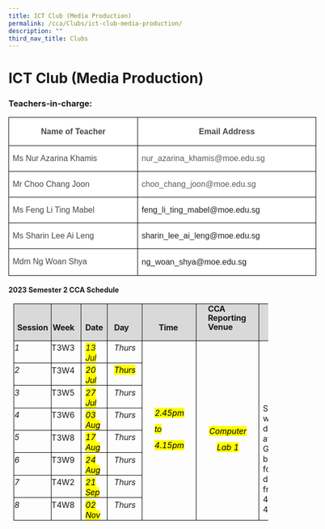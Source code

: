```yaml
---
title: ICT Club (Media Production)
permalink: /cca/Clubs/ict-club-media-production/
description: ""
third_nav_title: Clubs
---
```

# **ICT Club (Media Production)**

### Teachers-in-charge:
        
       

<table class="MsoNormalTable" border="0" cellspacing="0" cellpadding="0" width="0" style="width:456.7pt;background:white;border-collapse:collapse;mso-yfti-tbllook:
 1184;mso-padding-alt:0in 0in 0in 0in"><tbody><tr style="mso-yfti-irow:0;mso-yfti-firstrow:yes;height:25.6pt"><td width="261" valign="top" style="width:195.7pt;border:solid windowtext 1.0pt;
  padding:0in 5.4pt 0in 5.4pt;height:25.6pt"><p class="MsoNormal" align="center" style="mso-margin-top-alt:auto;mso-margin-bottom-alt:
  auto;text-align:center;line-height:17.25pt"><b><span lang="EN-SG" style="font-size:12.0pt;font-family:&quot;Arial&quot;,sans-serif;mso-fareast-font-family:
  &quot;Times New Roman&quot;;color:#484848;mso-ansi-language:EN-SG;mso-bidi-language:
  TA">Name of Teacher</span></b><span style="font-size:12.0pt;font-family:&quot;Arial&quot;,sans-serif;
  mso-fareast-font-family:&quot;Times New Roman&quot;;color:#484848;mso-bidi-language:
  TA"></span></p></td><td width="348" valign="top" style="width:261.0pt;border:solid windowtext 1.0pt;
  border-left:none;padding:0in 5.4pt 0in 5.4pt;height:25.6pt"><p class="MsoNormal" align="center" style="mso-margin-top-alt:auto;mso-margin-bottom-alt:
  auto;text-align:center;line-height:17.25pt"><b><span lang="EN-SG" style="font-size:12.0pt;font-family:&quot;Arial&quot;,sans-serif;mso-fareast-font-family:
  &quot;Times New Roman&quot;;color:#484848;mso-ansi-language:EN-SG;mso-bidi-language:
  TA">Email Address</span></b><span style="font-size:12.0pt;font-family:&quot;Arial&quot;,sans-serif;
  mso-fareast-font-family:&quot;Times New Roman&quot;;color:#484848;mso-bidi-language:
  TA"></span></p></td></tr><tr style="mso-yfti-irow:1;height:22.2pt"><td width="261" valign="top" style="width:195.7pt;border:solid windowtext 1.0pt;
  border-top:none;padding:0in 5.4pt 0in 5.4pt;height:22.2pt"><p class="MsoNormal" style="mso-margin-top-alt:auto;mso-margin-bottom-alt:auto;
  line-height:normal"><span lang="EN-SG" style="font-size:12.0pt;font-family:
  &quot;Arial&quot;,sans-serif;mso-fareast-font-family:&quot;Times New Roman&quot;;color:#484848;
  mso-ansi-language:EN-SG;mso-bidi-language:TA">Ms Nur Azarina Khamis</span><span style="font-size:12.0pt;font-family:&quot;Arial&quot;,sans-serif;mso-fareast-font-family:
  &quot;Times New Roman&quot;;color:#484848;mso-bidi-language:TA"></span></p></td><td width="348" valign="top" style="width:261.0pt;border-top:none;border-left:
  none;border-bottom:solid windowtext 1.0pt;border-right:solid windowtext 1.0pt;
  padding:0in 5.4pt 0in 5.4pt;height:22.2pt"><p class="MsoNormal" style="mso-margin-top-alt:auto;mso-margin-bottom-alt:auto;
  line-height:normal"><span lang="EN-GB" style="font-size:12.0pt;font-family:
  &quot;Arial&quot;,sans-serif;mso-fareast-font-family:&quot;Times New Roman&quot;;color:#5E5E5E;
  background:white;mso-ansi-language:EN-GB;mso-bidi-language:TA">nur_azarina_khamis@moe.edu.sg</span><span style="font-size:12.0pt;font-family:&quot;Arial&quot;,sans-serif;mso-fareast-font-family:
  &quot;Times New Roman&quot;;color:#484848;mso-bidi-language:TA"></span></p></td></tr><tr style="mso-yfti-irow:2;height:22.2pt"><td width="261" valign="top" style="width:195.7pt;border:solid windowtext 1.0pt;
  border-top:none;padding:0in 5.4pt 0in 5.4pt;height:22.2pt"><p class="MsoNormal" style="mso-margin-top-alt:auto;mso-margin-bottom-alt:auto;
  line-height:normal"><span lang="EN-SG" style="font-size:12.0pt;font-family:
  &quot;Arial&quot;,sans-serif;mso-fareast-font-family:&quot;Times New Roman&quot;;color:#484848;
  mso-ansi-language:EN-SG;mso-bidi-language:TA">Mr Choo Chang Joon</span></p></td><td width="348" valign="top" style="width:261.0pt;border-top:none;border-left:
  none;border-bottom:solid windowtext 1.0pt;border-right:solid windowtext 1.0pt;
  padding:0in 5.4pt 0in 5.4pt;height:22.2pt"><p class="MsoNormal" style="mso-margin-top-alt:auto;mso-margin-bottom-alt:auto;
  line-height:normal"><span lang="EN-GB" style="font-size:12.0pt;font-family:
  &quot;Arial&quot;,sans-serif;mso-fareast-font-family:&quot;Times New Roman&quot;;color:#5E5E5E;
  background:white;mso-ansi-language:EN-GB;mso-bidi-language:TA">choo_chang_joon@moe.edu.sg</span></p></td></tr><tr style="mso-yfti-irow:3;height:23.1pt"><td width="261" valign="top" style="width:195.7pt;border:solid windowtext 1.0pt;
  border-top:none;padding:0in 5.4pt 0in 5.4pt;height:23.1pt"><p class="MsoNormal" style="mso-margin-top-alt:auto;mso-margin-bottom-alt:auto;
  line-height:normal"><span lang="EN-SG" style="font-size:12.0pt;font-family:
  &quot;Arial&quot;,sans-serif;mso-fareast-font-family:&quot;Times New Roman&quot;;color:#484848;
  mso-ansi-language:EN-SG;mso-bidi-language:TA">Ms Feng Li Ting Mabel</span><span style="font-size:12.0pt;font-family:&quot;Arial&quot;,sans-serif;mso-fareast-font-family:
  &quot;Times New Roman&quot;;color:#484848;mso-bidi-language:TA"></span></p></td><td width="348" valign="top" style="width:261.0pt;border-top:none;border-left:
  none;border-bottom:solid windowtext 1.0pt;border-right:solid windowtext 1.0pt;
  padding:0in 5.4pt 0in 5.4pt;height:23.1pt"><p class="MsoNormal" style="mso-margin-top-alt:auto;mso-margin-bottom-alt:auto;
  line-height:normal"><span lang="EN-GB" style="font-size:12.0pt;font-family:
  &quot;Arial&quot;,sans-serif;mso-fareast-font-family:&quot;Times New Roman&quot;;color:#222222;
  background:white;mso-ansi-language:EN-GB;mso-bidi-language:TA">feng_li_ting_mabel@moe.edu.sg</span><span style="font-size:12.0pt;font-family:&quot;Arial&quot;,sans-serif;mso-fareast-font-family:
  &quot;Times New Roman&quot;;color:#484848;mso-bidi-language:TA"></span></p></td></tr><tr style="mso-yfti-irow:4;height:23.1pt"><td width="261" valign="top" style="width:195.7pt;border:solid windowtext 1.0pt;
  border-top:none;padding:0in 5.4pt 0in 5.4pt;height:23.1pt"><p class="MsoNormal" style="mso-margin-top-alt:auto;mso-margin-bottom-alt:auto;
  line-height:normal"><span lang="EN-SG" style="font-size:12.0pt;font-family:
  &quot;Arial&quot;,sans-serif;mso-fareast-font-family:&quot;Times New Roman&quot;;color:#484848;
  mso-ansi-language:EN-SG;mso-bidi-language:TA">Ms Sharin Lee Ai Leng</span><span style="font-size:12.0pt;font-family:&quot;Arial&quot;,sans-serif;mso-fareast-font-family:
  &quot;Times New Roman&quot;;color:#484848;mso-bidi-language:TA"></span></p></td><td width="348" valign="top" style="width:261.0pt;border-top:none;border-left:
  none;border-bottom:solid windowtext 1.0pt;border-right:solid windowtext 1.0pt;
  padding:0in 5.4pt 0in 5.4pt;height:23.1pt"><p class="MsoNormal" style="mso-margin-top-alt:auto;mso-margin-bottom-alt:auto;
  line-height:normal"><span lang="EN-GB" style="font-size:12.0pt;font-family:
  &quot;Arial&quot;,sans-serif;mso-fareast-font-family:&quot;Times New Roman&quot;;color:#222222;
  background:white;mso-ansi-language:EN-GB;mso-bidi-language:TA">sharin_lee_ai_leng@moe.edu.sg</span><span style="font-size:12.0pt;font-family:&quot;Arial&quot;,sans-serif;mso-fareast-font-family:
  &quot;Times New Roman&quot;;color:#484848;mso-bidi-language:TA"></span></p></td></tr><tr style="mso-yfti-irow:5;mso-yfti-lastrow:yes;height:23.1pt"><td width="261" valign="top" style="width:195.7pt;border:solid windowtext 1.0pt;
  border-top:none;padding:0in 5.4pt 0in 5.4pt;height:23.1pt"><p class="MsoNormal" style="mso-margin-top-alt:auto;mso-margin-bottom-alt:auto;
  line-height:normal"><span lang="EN-SG" style="font-size:12.0pt;font-family:
  &quot;Arial&quot;,sans-serif;mso-fareast-font-family:&quot;Times New Roman&quot;;color:#484848;
  mso-ansi-language:EN-SG;mso-bidi-language:TA">Mdm Ng Woan Shya</span><span style="font-size:12.0pt;font-family:&quot;Arial&quot;,sans-serif;mso-fareast-font-family:
  &quot;Times New Roman&quot;;color:#484848;mso-bidi-language:TA"></span></p></td><td width="348" valign="top" style="width:261.0pt;border-top:none;border-left:
  none;border-bottom:solid windowtext 1.0pt;border-right:solid windowtext 1.0pt;
  padding:0in 5.4pt 0in 5.4pt;height:23.1pt"><p class="MsoNormal" style="mso-margin-top-alt:auto;mso-margin-bottom-alt:auto;
  line-height:15.0pt;background:white"><span style="font-size:12.0pt;
  font-family:&quot;Arial&quot;,sans-serif;mso-fareast-font-family:&quot;Times New Roman&quot;;
  color:#1F1F1F;mso-bidi-language:TA">ng_woan_shya@moe.edu.sg</span><span style="font-size:12.0pt;font-family:&quot;Arial&quot;,sans-serif;mso-fareast-font-family:
  &quot;Times New Roman&quot;;color:#484848;mso-bidi-language:TA"></span></p></td></tr></tbody></table>




#### **2023 Semester 2 CCA Schedule**
      
<table style="margin-left:7.5pt;border-collapse:collapse;mso-table-layout-alt:fixed;
 border:none;mso-border-alt:solid black .5pt;mso-yfti-tbllook:480;mso-padding-alt:
 0in 0in 0in 0in;mso-border-insideh:.5pt solid black;mso-border-insidev:.5pt solid black" cellpadding="0" cellspacing="0" border="1" class="MsoNormalTable"><tbody><tr style="mso-yfti-irow:0;mso-yfti-firstrow:yes;height:41.35pt"><td style="width:56.9pt;border:solid black 1.0pt;
  mso-border-alt:solid black .5pt;background:#D9D9D9;padding:0in 0in 0in 0in;
  height:41.35pt" valign="top" width="73"><p style="margin-top:.45pt;text-align:left" align="left" class="TableParagraph"><span style="font-size:11.5pt;mso-bidi-font-size:11.0pt">&nbsp;</span></p><p style="margin-top:0in;margin-right:4.3pt;margin-bottom:
  0in;margin-left:4.7pt;margin-bottom:.0001pt" class="TableParagraph"><b style="mso-bidi-font-weight:
  normal"><span style="font-size:12.0pt;mso-bidi-font-size:11.0pt;letter-spacing:
  -.1pt">Session</span></b><b style="mso-bidi-font-weight:normal"><span style="font-size:12.0pt;mso-bidi-font-size:11.0pt"></span></b></p></td><td style="width:51.6pt;border:solid black 1.0pt;
  border-left:none;mso-border-left-alt:solid black .5pt;mso-border-alt:solid black .5pt;
  background:#D9D9D9;padding:0in 0in 0in 0in;height:41.35pt" valign="top" width="54"><p style="margin-top:.45pt;text-align:left" align="left" class="TableParagraph"><span style="font-size:11.5pt;mso-bidi-font-size:11.0pt">&nbsp;</span></p><p style="margin-right:9.55pt;text-align:
  right" align="right" class="TableParagraph"><b style="mso-bidi-font-weight:normal"><span style="font-size:12.0pt;
  mso-bidi-font-size:11.0pt;letter-spacing:-.2pt">Week</span></b><b style="mso-bidi-font-weight:normal"><span style="font-size:12.0pt;mso-bidi-font-size:
  11.0pt"></span></b></p></td><td style="width:51.65pt;border:solid black 1.0pt;
  border-left:none;mso-border-left-alt:solid black .5pt;mso-border-alt:solid black .5pt;
  background:#D9D9D9;padding:0in 0in 0in 0in;height:41.35pt" valign="top" width="50"><p style="margin-top:.45pt;text-align:left" align="left" class="TableParagraph"><span style="font-size:11.5pt;mso-bidi-font-size:11.0pt">&nbsp;</span></p><p style="margin-top:0in;margin-right:5.8pt;margin-bottom:
  0in;margin-left:6.05pt;margin-bottom:.0001pt" class="TableParagraph"><b style="mso-bidi-font-weight:
  normal"><span style="font-size:12.0pt;mso-bidi-font-size:11.0pt;letter-spacing:
  -.2pt">Date</span></b><b style="mso-bidi-font-weight:normal"><span style="font-size:12.0pt;mso-bidi-font-size:11.0pt"></span></b></p></td><td style="width:51.5pt;border:solid black 1.0pt;
  border-left:none;mso-border-left-alt:solid black .5pt;mso-border-alt:solid black .5pt;
  background:#D9D9D9;padding:0in 0in 0in 0in;height:41.35pt" valign="top" width="66"><p style="margin-top:.45pt;text-align:left" align="left" class="TableParagraph"><span style="font-size:11.5pt;mso-bidi-font-size:11.0pt">&nbsp;</span></p><p style="margin-top:0in;margin-right:9.35pt;margin-bottom:
  0in;margin-left:9.9pt;margin-bottom:.0001pt" class="TableParagraph"><b style="mso-bidi-font-weight:
  normal"><span style="font-size:12.0pt;mso-bidi-font-size:11.0pt;letter-spacing:
  -.25pt">Day</span></b><b style="mso-bidi-font-weight:normal"><span style="font-size:12.0pt;mso-bidi-font-size:11.0pt"></span></b></p></td><td style="width:76.85pt;border:solid black 1.0pt;
  border-left:none;mso-border-left-alt:solid black .5pt;mso-border-alt:solid black .5pt;
  background:#D9D9D9;padding:0in 0in 0in 0in;height:41.35pt" valign="top" width="102"><p style="margin-top:.45pt;text-align:left" align="left" class="TableParagraph"><span style="font-size:11.5pt;mso-bidi-font-size:11.0pt">&nbsp;</span></p><p style="margin-left:24.25pt;text-align:
  left" align="left" class="TableParagraph"><b style="mso-bidi-font-weight:normal"><span style="font-size:12.0pt;
  mso-bidi-font-size:11.0pt;letter-spacing:-.2pt">Time</span></b><b style="mso-bidi-font-weight:normal"><span style="font-size:12.0pt;mso-bidi-font-size:
  11.0pt"></span></b></p></td><td style="width:90.2pt;border:solid black 1.0pt;
  border-left:none;mso-border-left-alt:solid black .5pt;mso-border-alt:solid black .5pt;
  background:#D9D9D9;padding:0in 0in 0in 0in;height:41.35pt" valign="top" width="119"><p style="margin-top:0in;margin-right:16.1pt;margin-bottom:
  0in;margin-left:16.65pt;margin-bottom:.0001pt;line-height:13.7pt;mso-line-height-rule:
  exactly" class="TableParagraph"><b style="mso-bidi-font-weight:normal"><span style="font-size:12.0pt;
  mso-bidi-font-size:11.0pt;letter-spacing:-.25pt">CCA</span></b><b style="mso-bidi-font-weight:normal"><span style="font-size:12.0pt;mso-bidi-font-size:
  11.0pt"></span></b></p><p style="margin-top:0in;margin-right:16.2pt;margin-bottom:
  0in;margin-left:16.65pt;margin-bottom:.0001pt;line-height:13.5pt" class="TableParagraph"><b style="mso-bidi-font-weight:normal"><span style="font-size:12.0pt;mso-bidi-font-size:
  11.0pt;letter-spacing:-.1pt">Reporting Venue</span></b><b style="mso-bidi-font-weight:
  normal"><span style="font-size:12.0pt;mso-bidi-font-size:11.0pt"></span></b></p></td><td style="width:106.5pt;border:solid black 1.0pt;
  border-left:none;mso-border-left-alt:solid black .5pt;mso-border-alt:solid black .5pt;
  background:#D9D9D9;padding:0in 0in 0in 0in;height:41.35pt" valign="top" width="104"><p style="margin-top:.45pt;text-align:left" align="left" class="TableParagraph"><span style="font-size:11.5pt;mso-bidi-font-size:11.0pt">&nbsp;</span></p><p style="margin-left:27.65pt;text-align:
  left" align="left" class="TableParagraph"><b style="mso-bidi-font-weight:normal"><span style="font-size:12.0pt;
  mso-bidi-font-size:11.0pt;letter-spacing:-.1pt">Remarks</span></b><b style="mso-bidi-font-weight:normal"><span style="font-size:12.0pt;mso-bidi-font-size:
  11.0pt"></span></b></p></td></tr><tr style="mso-yfti-irow:1;height:19.4pt"><td style="width:56.9pt;border:solid black 1.0pt;
  border-top:none;mso-border-top-alt:solid black .5pt;mso-border-alt:solid black .5pt;
  padding:0in 0in 0in 0in;height:19.4pt" valign="top" width="73"><p style="margin-top:2.65pt;margin-right:0in;margin-bottom:
  0in;margin-left:.4pt;margin-bottom:.0001pt" class="TableParagraph"><i style="mso-bidi-font-style:
  normal"><span style="font-size:12.0pt;mso-bidi-font-size:11.0pt;mso-font-width:
  99%">1</span></i><i style="mso-bidi-font-style:normal"><span style="font-size:12.0pt;mso-bidi-font-size:11.0pt"></span></i></p></td><td style="width:51.6pt;border-top:none;border-left:none;
  border-bottom:solid black 1.0pt;border-right:solid black 1.0pt;mso-border-top-alt:
  solid black .5pt;mso-border-left-alt:solid black .5pt;mso-border-alt:solid black .5pt;
  padding:0in 0in 0in 0in;height:19.4pt" valign="top" width="54"><p style="margin-top:2.75pt;margin-right:
  9.05pt;margin-bottom:0in;margin-left:0in;margin-bottom:.0001pt;text-align:
  right" align="right" class="TableParagraph"><span style="font-size:12.0pt;mso-bidi-font-size:11.0pt;letter-spacing:
  -.2pt">T3W3</span><span style="font-size:12.0pt;mso-bidi-font-size:11.0pt"></span></p></td><td style="width:51.65pt;border-top:none;border-left:
  none;border-bottom:solid black 1.0pt;border-right:solid black 1.0pt;
  mso-border-top-alt:solid black .5pt;mso-border-left-alt:solid black .5pt;
  mso-border-alt:solid black .5pt;padding:0in 0in 0in 0in;height:19.4pt" valign="top" width="50"><p style="margin-top:2.65pt;margin-right:5.75pt;
  margin-bottom:0in;margin-left:6.15pt;margin-bottom:.0001pt" class="TableParagraph"><i style="mso-bidi-font-style:normal"><span style="font-size:12.0pt;mso-bidi-font-size:
  11.0pt;background:yellow">13<span style="letter-spacing:-.15pt"> </span><span style="letter-spacing:-.25pt">Jul</span></span></i><i style="mso-bidi-font-style:
  normal"><span style="font-size:12.0pt;mso-bidi-font-size:11.0pt"></span></i></p></td><td style="width:51.5pt;border-top:none;border-left:none;
  border-bottom:solid black 1.0pt;border-right:solid black 1.0pt;mso-border-top-alt:
  solid black .5pt;mso-border-left-alt:solid black .5pt;mso-border-alt:solid black .5pt;
  padding:0in 0in 0in 0in;height:19.4pt" valign="top" width="66"><p style="margin-top:2.65pt;margin-right:9.4pt;
  margin-bottom:0in;margin-left:9.9pt;margin-bottom:.0001pt" class="TableParagraph"><i style="mso-bidi-font-style:normal"><span style="font-size:12.0pt;mso-bidi-font-size:
  11.0pt;letter-spacing:-.2pt">Thurs</span></i><i style="mso-bidi-font-style:
  normal"><span style="font-size:12.0pt;mso-bidi-font-size:11.0pt"></span></i></p></td><td style="width:76.85pt;border-top:none;
  border-left:none;border-bottom:solid black 1.0pt;border-right:solid black 1.0pt;
  mso-border-top-alt:solid black .5pt;mso-border-left-alt:solid black .5pt;
  mso-border-alt:solid black .5pt;padding:0in 0in 0in 0in;height:19.4pt" valign="top" rowspan="8" width="102"><p style="text-align:left" align="left" class="TableParagraph"><span style="font-size:13.0pt;mso-bidi-font-size:11.0pt">&nbsp;</span></p><p style="text-align:left" align="left" class="TableParagraph"><span style="font-size:13.0pt;mso-bidi-font-size:11.0pt">&nbsp;</span></p><p style="text-align:left" align="left" class="TableParagraph"><span style="font-size:12.5pt;mso-bidi-font-size:11.0pt">&nbsp;</span></p><p style="margin-top:0in;margin-right:17.85pt;
  margin-bottom:0in;margin-left:18.15pt;margin-bottom:.0001pt;text-indent:.1pt;
  line-height:200%" class="TableParagraph"><i style="mso-bidi-font-style:normal"><span style="font-size:12.0pt;mso-bidi-font-size:11.0pt;line-height:200%;
  color:black;letter-spacing:-.1pt;background:yellow">2.45pm</span></i><i style="mso-bidi-font-style:normal"><span style="font-size:12.0pt;mso-bidi-font-size:
  11.0pt;line-height:200%;color:black;letter-spacing:-.1pt"> </span></i><i style="mso-bidi-font-style:normal"><span style="font-size:12.0pt;mso-bidi-font-size:
  11.0pt;line-height:200%;color:black;letter-spacing:-.3pt;background:yellow">to</span></i><i style="mso-bidi-font-style:normal"><span style="font-size:12.0pt;mso-bidi-font-size:
  11.0pt;line-height:200%;color:black;letter-spacing:-.3pt"> </span></i><i style="mso-bidi-font-style:normal"><span style="font-size:12.0pt;mso-bidi-font-size:
  11.0pt;line-height:200%;color:black;letter-spacing:-.1pt;background:yellow">4.15pm</span></i><i style="mso-bidi-font-style:normal"><span style="font-size:12.0pt;mso-bidi-font-size:
  11.0pt;line-height:200%"></span></i></p></td><td style="width:90.2pt;border-top:none;
  border-left:none;border-bottom:solid black 1.0pt;border-right:solid black 1.0pt;
  mso-border-top-alt:solid black .5pt;mso-border-left-alt:solid black .5pt;
  mso-border-alt:solid black .5pt;padding:0in 0in 0in 0in;height:19.4pt" valign="top" rowspan="8" width="119"><p style="text-align:left" align="left" class="TableParagraph"><span style="font-size:13.0pt;mso-bidi-font-size:11.0pt">&nbsp;</span></p><p style="text-align:left" align="left" class="TableParagraph"><span style="font-size:13.0pt;mso-bidi-font-size:11.0pt">&nbsp;</span></p><p style="text-align:left" align="left" class="TableParagraph"><span style="font-size:13.0pt;mso-bidi-font-size:11.0pt">&nbsp;</span></p><p style="margin-top:.1pt;text-align:left" align="left" class="TableParagraph"><span style="font-size:11.5pt;mso-bidi-font-size:11.0pt">&nbsp;</span></p><p style="margin-top:.05pt;margin-right:18.2pt;
  margin-bottom:0in;margin-left:30.0pt;margin-bottom:.0001pt;text-align:left;
  text-indent:-11.4pt;line-height:200%" align="left" class="TableParagraph"><i style="mso-bidi-font-style:normal"><span style="font-size:12.0pt;mso-bidi-font-size:11.0pt;line-height:200%;
  color:black;letter-spacing:-.1pt;background:yellow">Computer</span></i><i style="mso-bidi-font-style:normal"><span style="font-size:12.0pt;mso-bidi-font-size:
  11.0pt;line-height:200%;color:black;letter-spacing:-.1pt"> </span></i><i style="mso-bidi-font-style:normal"><span style="font-size:12.0pt;mso-bidi-font-size:
  11.0pt;line-height:200%;color:black;background:yellow">Lab 1</span></i><i style="mso-bidi-font-style:normal"><span style="font-size:12.0pt;mso-bidi-font-size:
  11.0pt;line-height:200%"></span></i></p></td><td style="width:106.5pt;border-top:none;
  border-left:none;border-bottom:solid black 1.0pt;border-right:solid black 1.0pt;
  mso-border-top-alt:solid black .5pt;mso-border-left-alt:solid black .5pt;
  mso-border-alt:solid black .5pt;padding:0in 0in 0in 0in;height:19.4pt" valign="top" rowspan="8" width="104"><p style="text-align:left" align="left" class="TableParagraph"><span style="font-size:12.0pt;mso-bidi-font-size:11.0pt">&nbsp;</span></p><p style="text-align:left" align="left" class="TableParagraph"><span style="font-size:12.0pt;mso-bidi-font-size:11.0pt">&nbsp;</span></p><p style="margin-top:.3pt;text-align:left" align="left" class="TableParagraph"><span style="font-size:11.5pt;mso-bidi-font-size:11.0pt">&nbsp;</span></p><p style="margin-top:0in;margin-right:5.2pt;margin-bottom:
  0in;margin-left:5.35pt;margin-bottom:.0001pt;text-indent:-.05pt" class="TableParagraph">Students will be dismissed at 4.15pm.<span style="letter-spacing:-.7pt"> </span>Gate<span style="letter-spacing:-.65pt"> </span>B<span style="letter-spacing:-.65pt"> </span>will be opened for dismissal from 4.10pm to 4.45pm.</p></td></tr><tr style="mso-yfti-irow:2;height:19.25pt"><td style="width:56.9pt;border:solid black 1.0pt;
  border-top:none;mso-border-top-alt:solid black .5pt;mso-border-alt:solid black .5pt;
  padding:0in 0in 0in 0in;height:19.25pt" valign="top" width="73"><p style="margin-top:2.5pt;margin-right:0in;margin-bottom:
  0in;margin-left:.4pt;margin-bottom:.0001pt" class="TableParagraph"><i style="mso-bidi-font-style:
  normal"><span style="font-size:12.0pt;mso-bidi-font-size:11.0pt;mso-font-width:
  99%">2</span></i><i style="mso-bidi-font-style:normal"><span style="font-size:12.0pt;mso-bidi-font-size:11.0pt"></span></i></p></td><td style="width:51.6pt;border-top:none;border-left:none;
  border-bottom:solid black 1.0pt;border-right:solid black 1.0pt;mso-border-top-alt:
  solid black .5pt;mso-border-left-alt:solid black .5pt;mso-border-alt:solid black .5pt;
  padding:0in 0in 0in 0in;height:19.25pt" valign="top" width="54"><p style="margin-top:2.65pt;margin-right:
  9.05pt;margin-bottom:0in;margin-left:0in;margin-bottom:.0001pt;text-align:
  right" align="right" class="TableParagraph"><span style="font-size:12.0pt;mso-bidi-font-size:11.0pt;letter-spacing:
  -.2pt">T3W4</span><span style="font-size:12.0pt;mso-bidi-font-size:11.0pt"></span></p></td><td style="width:51.65pt;border-top:none;border-left:
  none;border-bottom:solid black 1.0pt;border-right:solid black 1.0pt;
  mso-border-top-alt:solid black .5pt;mso-border-left-alt:solid black .5pt;
  mso-border-alt:solid black .5pt;padding:0in 0in 0in 0in;height:19.25pt" valign="top" width="50"><p style="margin-top:2.5pt;margin-right:5.75pt;
  margin-bottom:0in;margin-left:6.15pt;margin-bottom:.0001pt" class="TableParagraph"><i style="mso-bidi-font-style:normal"><span style="font-size:12.0pt;mso-bidi-font-size:
  11.0pt;color:black;background:yellow">20<span style="letter-spacing:-.15pt"> </span><span style="letter-spacing:-.25pt">Jul</span></span></i><i style="mso-bidi-font-style:
  normal"><span style="font-size:12.0pt;mso-bidi-font-size:11.0pt"></span></i></p></td><td style="width:51.5pt;border-top:none;border-left:none;
  border-bottom:solid black 1.0pt;border-right:solid black 1.0pt;mso-border-top-alt:
  solid black .5pt;mso-border-left-alt:solid black .5pt;mso-border-alt:solid black .5pt;
  padding:0in 0in 0in 0in;height:19.25pt" valign="top" width="66"><p style="margin-top:2.5pt;margin-right:9.4pt;
  margin-bottom:0in;margin-left:9.9pt;margin-bottom:.0001pt" class="TableParagraph"><i style="mso-bidi-font-style:normal"><span style="font-size:12.0pt;mso-bidi-font-size:
  11.0pt;color:black;letter-spacing:-.2pt;background:yellow">Thurs</span></i><i style="mso-bidi-font-style:normal"><span style="font-size:12.0pt;mso-bidi-font-size:
  11.0pt"></span></i></p></td></tr><tr style="mso-yfti-irow:3;height:19.4pt"><td style="width:56.9pt;border:solid black 1.0pt;
  border-top:none;mso-border-top-alt:solid black .5pt;mso-border-alt:solid black .5pt;
  padding:0in 0in 0in 0in;height:19.4pt" valign="top" width="73"><p style="margin-top:2.5pt;margin-right:0in;margin-bottom:
  0in;margin-left:.4pt;margin-bottom:.0001pt" class="TableParagraph"><i style="mso-bidi-font-style:
  normal"><span style="font-size:12.0pt;mso-bidi-font-size:11.0pt;mso-font-width:
  99%">3</span></i><i style="mso-bidi-font-style:normal"><span style="font-size:12.0pt;mso-bidi-font-size:11.0pt"></span></i></p></td><td style="width:51.6pt;border-top:none;border-left:none;
  border-bottom:solid black 1.0pt;border-right:solid black 1.0pt;mso-border-top-alt:
  solid black .5pt;mso-border-left-alt:solid black .5pt;mso-border-alt:solid black .5pt;
  padding:0in 0in 0in 0in;height:19.4pt" valign="top" width="54"><p style="margin-top:2.65pt;margin-right:
  9.05pt;margin-bottom:0in;margin-left:0in;margin-bottom:.0001pt;text-align:
  right" align="right" class="TableParagraph"><span style="font-size:12.0pt;mso-bidi-font-size:11.0pt;letter-spacing:
  -.2pt">T3W5</span><span style="font-size:12.0pt;mso-bidi-font-size:11.0pt"></span></p></td><td style="width:51.65pt;border-top:none;border-left:
  none;border-bottom:solid black 1.0pt;border-right:solid black 1.0pt;
  mso-border-top-alt:solid black .5pt;mso-border-left-alt:solid black .5pt;
  mso-border-alt:solid black .5pt;padding:0in 0in 0in 0in;height:19.4pt" valign="top" width="50"><p style="margin-top:2.5pt;margin-right:5.75pt;
  margin-bottom:0in;margin-left:6.15pt;margin-bottom:.0001pt" class="TableParagraph"><i style="mso-bidi-font-style:normal"><span style="font-size:12.0pt;mso-bidi-font-size:
  11.0pt;color:black;background:yellow">27<span style="letter-spacing:-.15pt"> </span><span style="letter-spacing:-.25pt">Jul</span></span></i><i style="mso-bidi-font-style:
  normal"><span style="font-size:12.0pt;mso-bidi-font-size:11.0pt"></span></i></p></td><td style="width:51.5pt;border-top:none;border-left:none;
  border-bottom:solid black 1.0pt;border-right:solid black 1.0pt;mso-border-top-alt:
  solid black .5pt;mso-border-left-alt:solid black .5pt;mso-border-alt:solid black .5pt;
  padding:0in 0in 0in 0in;height:19.4pt" valign="top" width="66"><p style="margin-top:2.5pt;margin-right:9.4pt;
  margin-bottom:0in;margin-left:9.9pt;margin-bottom:.0001pt" class="TableParagraph"><i style="mso-bidi-font-style:normal"><span style="font-size:12.0pt;mso-bidi-font-size:
  11.0pt;letter-spacing:-.2pt">Thurs</span></i><i style="mso-bidi-font-style:
  normal"><span style="font-size:12.0pt;mso-bidi-font-size:11.0pt"></span></i></p></td></tr><tr style="mso-yfti-irow:4;height:19.25pt"><td style="width:56.9pt;border:solid black 1.0pt;
  border-top:none;mso-border-top-alt:solid black .5pt;mso-border-alt:solid black .5pt;
  padding:0in 0in 0in 0in;height:19.25pt" valign="top" width="73"><p style="margin-top:2.5pt;margin-right:0in;margin-bottom:
  0in;margin-left:.4pt;margin-bottom:.0001pt" class="TableParagraph"><i style="mso-bidi-font-style:
  normal"><span style="font-size:12.0pt;mso-bidi-font-size:11.0pt;mso-font-width:
  99%">4</span></i><i style="mso-bidi-font-style:normal"><span style="font-size:12.0pt;mso-bidi-font-size:11.0pt"></span></i></p></td><td style="width:51.6pt;border-top:none;border-left:none;
  border-bottom:solid black 1.0pt;border-right:solid black 1.0pt;mso-border-top-alt:
  solid black .5pt;mso-border-left-alt:solid black .5pt;mso-border-alt:solid black .5pt;
  padding:0in 0in 0in 0in;height:19.25pt" valign="top" width="54"><p style="margin-top:2.65pt;margin-right:
  9.05pt;margin-bottom:0in;margin-left:0in;margin-bottom:.0001pt;text-align:
  right" align="right" class="TableParagraph"><span style="font-size:12.0pt;mso-bidi-font-size:11.0pt;letter-spacing:
  -.2pt">T3W6</span><span style="font-size:12.0pt;mso-bidi-font-size:11.0pt"></span></p></td><td style="width:51.65pt;border-top:none;border-left:
  none;border-bottom:solid black 1.0pt;border-right:solid black 1.0pt;
  mso-border-top-alt:solid black .5pt;mso-border-left-alt:solid black .5pt;
  mso-border-alt:solid black .5pt;padding:0in 0in 0in 0in;height:19.25pt" valign="top" width="50"><p style="margin-top:2.5pt;margin-right:5.8pt;
  margin-bottom:0in;margin-left:6.15pt;margin-bottom:.0001pt" class="TableParagraph"><i style="mso-bidi-font-style:normal"><span style="font-size:12.0pt;mso-bidi-font-size:
  11.0pt;color:black;background:yellow">03<span style="letter-spacing:-.15pt"> </span><span style="letter-spacing:-.25pt">Aug</span></span></i><i style="mso-bidi-font-style:
  normal"><span style="font-size:12.0pt;mso-bidi-font-size:11.0pt"></span></i></p></td><td style="width:51.5pt;border-top:none;border-left:none;
  border-bottom:solid black 1.0pt;border-right:solid black 1.0pt;mso-border-top-alt:
  solid black .5pt;mso-border-left-alt:solid black .5pt;mso-border-alt:solid black .5pt;
  padding:0in 0in 0in 0in;height:19.25pt" valign="top" width="66"><p style="margin-top:2.5pt;margin-right:9.4pt;
  margin-bottom:0in;margin-left:9.9pt;margin-bottom:.0001pt" class="TableParagraph"><i style="mso-bidi-font-style:normal"><span style="font-size:12.0pt;mso-bidi-font-size:
  11.0pt;letter-spacing:-.2pt">Thurs</span></i><i style="mso-bidi-font-style:
  normal"><span style="font-size:12.0pt;mso-bidi-font-size:11.0pt"></span></i></p></td></tr><tr style="mso-yfti-irow:5;height:19.3pt"><td style="width:56.9pt;border:solid black 1.0pt;
  border-top:none;mso-border-top-alt:solid black .5pt;mso-border-alt:solid black .5pt;
  padding:0in 0in 0in 0in;height:19.3pt" valign="top" width="73"><p style="margin-top:2.5pt;margin-right:0in;margin-bottom:
  0in;margin-left:.4pt;margin-bottom:.0001pt" class="TableParagraph"><i style="mso-bidi-font-style:
  normal"><span style="font-size:12.0pt;mso-bidi-font-size:11.0pt;mso-font-width:
  99%">5</span></i><i style="mso-bidi-font-style:normal"><span style="font-size:12.0pt;mso-bidi-font-size:11.0pt"></span></i></p></td><td style="width:51.6pt;border-top:none;border-left:none;
  border-bottom:solid black 1.0pt;border-right:solid black 1.0pt;mso-border-top-alt:
  solid black .5pt;mso-border-left-alt:solid black .5pt;mso-border-alt:solid black .5pt;
  padding:0in 0in 0in 0in;height:19.3pt" valign="top" width="54"><p style="margin-top:2.65pt;margin-right:
  9.05pt;margin-bottom:0in;margin-left:0in;margin-bottom:.0001pt;text-align:
  right" align="right" class="TableParagraph"><span style="font-size:12.0pt;mso-bidi-font-size:11.0pt;letter-spacing:
  -.2pt">T3W8</span><span style="font-size:12.0pt;mso-bidi-font-size:11.0pt"></span></p></td><td style="width:51.65pt;border-top:none;border-left:
  none;border-bottom:solid black 1.0pt;border-right:solid black 1.0pt;
  mso-border-top-alt:solid black .5pt;mso-border-left-alt:solid black .5pt;
  mso-border-alt:solid black .5pt;padding:0in 0in 0in 0in;height:19.3pt" valign="top" width="50"><p style="margin-top:2.5pt;margin-right:5.8pt;
  margin-bottom:0in;margin-left:6.15pt;margin-bottom:.0001pt" class="TableParagraph"><i style="mso-bidi-font-style:normal"><span style="font-size:12.0pt;mso-bidi-font-size:
  11.0pt;color:black;background:yellow">17<span style="letter-spacing:-.15pt"> </span><span style="letter-spacing:-.25pt">Aug</span></span></i><i style="mso-bidi-font-style:
  normal"><span style="font-size:12.0pt;mso-bidi-font-size:11.0pt"></span></i></p></td><td style="width:51.5pt;border-top:none;border-left:none;
  border-bottom:solid black 1.0pt;border-right:solid black 1.0pt;mso-border-top-alt:
  solid black .5pt;mso-border-left-alt:solid black .5pt;mso-border-alt:solid black .5pt;
  padding:0in 0in 0in 0in;height:19.3pt" valign="top" width="66"><p style="margin-top:2.5pt;margin-right:9.4pt;
  margin-bottom:0in;margin-left:9.9pt;margin-bottom:.0001pt" class="TableParagraph"><i style="mso-bidi-font-style:normal"><span style="font-size:12.0pt;mso-bidi-font-size:
  11.0pt;letter-spacing:-.2pt">Thurs</span></i><i style="mso-bidi-font-style:
  normal"><span style="font-size:12.0pt;mso-bidi-font-size:11.0pt"></span></i></p></td></tr><tr style="mso-yfti-irow:6;height:19.4pt"><td style="width:56.9pt;border:solid black 1.0pt;
  border-top:none;mso-border-top-alt:solid black .5pt;mso-border-alt:solid black .5pt;
  padding:0in 0in 0in 0in;height:19.4pt" valign="top" width="73"><p style="margin-top:2.65pt;margin-right:0in;margin-bottom:
  0in;margin-left:.4pt;margin-bottom:.0001pt" class="TableParagraph"><i style="mso-bidi-font-style:
  normal"><span style="font-size:12.0pt;mso-bidi-font-size:11.0pt;mso-font-width:
  99%">6</span></i><i style="mso-bidi-font-style:normal"><span style="font-size:12.0pt;mso-bidi-font-size:11.0pt"></span></i></p></td><td style="width:51.6pt;border-top:none;border-left:none;
  border-bottom:solid black 1.0pt;border-right:solid black 1.0pt;mso-border-top-alt:
  solid black .5pt;mso-border-left-alt:solid black .5pt;mso-border-alt:solid black .5pt;
  padding:0in 0in 0in 0in;height:19.4pt" valign="top" width="54"><p style="margin-top:2.8pt;margin-right:
  9.05pt;margin-bottom:0in;margin-left:0in;margin-bottom:.0001pt;text-align:
  right" align="right" class="TableParagraph"><span style="font-size:12.0pt;mso-bidi-font-size:11.0pt;letter-spacing:
  -.2pt">T3W9</span><span style="font-size:12.0pt;mso-bidi-font-size:11.0pt"></span></p></td><td style="width:51.65pt;border-top:none;border-left:
  none;border-bottom:solid black 1.0pt;border-right:solid black 1.0pt;
  mso-border-top-alt:solid black .5pt;mso-border-left-alt:solid black .5pt;
  mso-border-alt:solid black .5pt;padding:0in 0in 0in 0in;height:19.4pt" valign="top" width="50"><p style="margin-top:2.65pt;margin-right:5.8pt;
  margin-bottom:0in;margin-left:6.15pt;margin-bottom:.0001pt" class="TableParagraph"><i style="mso-bidi-font-style:normal"><span style="font-size:12.0pt;mso-bidi-font-size:
  11.0pt;color:black;background:yellow">24<span style="letter-spacing:-.15pt"> </span><span style="letter-spacing:-.25pt">Aug</span></span></i><i style="mso-bidi-font-style:
  normal"><span style="font-size:12.0pt;mso-bidi-font-size:11.0pt"></span></i></p></td><td style="width:51.5pt;border-top:none;border-left:none;
  border-bottom:solid black 1.0pt;border-right:solid black 1.0pt;mso-border-top-alt:
  solid black .5pt;mso-border-left-alt:solid black .5pt;mso-border-alt:solid black .5pt;
  padding:0in 0in 0in 0in;height:19.4pt" valign="top" width="66"><p style="margin-top:2.65pt;margin-right:9.4pt;
  margin-bottom:0in;margin-left:9.9pt;margin-bottom:.0001pt" class="TableParagraph"><i style="mso-bidi-font-style:normal"><span style="font-size:12.0pt;mso-bidi-font-size:
  11.0pt;letter-spacing:-.2pt">Thurs</span></i><i style="mso-bidi-font-style:
  normal"><span style="font-size:12.0pt;mso-bidi-font-size:11.0pt"></span></i></p></td></tr><tr style="mso-yfti-irow:7;height:19.25pt"><td style="width:56.9pt;border:solid black 1.0pt;
  border-top:none;mso-border-top-alt:solid black .5pt;mso-border-alt:solid black .5pt;
  padding:0in 0in 0in 0in;height:19.25pt" valign="top" width="73"><p style="margin-top:2.5pt;margin-right:0in;margin-bottom:
  0in;margin-left:.4pt;margin-bottom:.0001pt" class="TableParagraph"><i style="mso-bidi-font-style:
  normal"><span style="font-size:12.0pt;mso-bidi-font-size:11.0pt;mso-font-width:
  99%">7</span></i><i style="mso-bidi-font-style:normal"><span style="font-size:12.0pt;mso-bidi-font-size:11.0pt"></span></i></p></td><td style="width:51.6pt;border-top:none;border-left:none;
  border-bottom:solid black 1.0pt;border-right:solid black 1.0pt;mso-border-top-alt:
  solid black .5pt;mso-border-left-alt:solid black .5pt;mso-border-alt:solid black .5pt;
  padding:0in 0in 0in 0in;height:19.25pt" valign="top" width="54"><p style="margin-top:2.65pt;margin-right:
  9.05pt;margin-bottom:0in;margin-left:0in;margin-bottom:.0001pt;text-align:
  right" align="right" class="TableParagraph"><span style="font-size:12.0pt;mso-bidi-font-size:11.0pt;letter-spacing:
  -.2pt">T4W2</span><span style="font-size:12.0pt;mso-bidi-font-size:11.0pt"></span></p></td><td style="width:51.65pt;border-top:none;border-left:
  none;border-bottom:solid black 1.0pt;border-right:solid black 1.0pt;
  mso-border-top-alt:solid black .5pt;mso-border-left-alt:solid black .5pt;
  mso-border-alt:solid black .5pt;padding:0in 0in 0in 0in;height:19.25pt" valign="top" width="50"><p style="margin-top:2.5pt;margin-right:5.8pt;
  margin-bottom:0in;margin-left:6.15pt;margin-bottom:.0001pt" class="TableParagraph"><i style="mso-bidi-font-style:normal"><span style="font-size:12.0pt;mso-bidi-font-size:
  11.0pt;color:black;background:yellow">21<span style="letter-spacing:-.15pt"> </span><span style="letter-spacing:-.25pt">Sep</span></span></i><i style="mso-bidi-font-style:
  normal"><span style="font-size:12.0pt;mso-bidi-font-size:11.0pt"></span></i></p></td><td style="width:51.5pt;border-top:none;border-left:none;
  border-bottom:solid black 1.0pt;border-right:solid black 1.0pt;mso-border-top-alt:
  solid black .5pt;mso-border-left-alt:solid black .5pt;mso-border-alt:solid black .5pt;
  padding:0in 0in 0in 0in;height:19.25pt" valign="top" width="66"><p style="margin-top:2.5pt;margin-right:9.4pt;
  margin-bottom:0in;margin-left:9.9pt;margin-bottom:.0001pt" class="TableParagraph"><i style="mso-bidi-font-style:normal"><span style="font-size:12.0pt;mso-bidi-font-size:
  11.0pt;letter-spacing:-.2pt">Thurs</span></i><i style="mso-bidi-font-style:
  normal"><span style="font-size:12.0pt;mso-bidi-font-size:11.0pt"></span></i></p></td></tr><tr style="mso-yfti-irow:8;mso-yfti-lastrow:yes;height:19.4pt"><td style="width:56.9pt;border:solid black 1.0pt;
  border-top:none;mso-border-top-alt:solid black .5pt;mso-border-alt:solid black .5pt;
  padding:0in 0in 0in 0in;height:19.4pt" valign="top" width="73"><p style="margin-top:2.5pt;margin-right:0in;margin-bottom:
  0in;margin-left:.4pt;margin-bottom:.0001pt" class="TableParagraph"><i style="mso-bidi-font-style:
  normal"><span style="font-size:12.0pt;mso-bidi-font-size:11.0pt;mso-font-width:
  99%">8</span></i><i style="mso-bidi-font-style:normal"><span style="font-size:12.0pt;mso-bidi-font-size:11.0pt"></span></i></p></td><td style="width:51.6pt;border-top:none;border-left:none;
  border-bottom:solid black 1.0pt;border-right:solid black 1.0pt;mso-border-top-alt:
  solid black .5pt;mso-border-left-alt:solid black .5pt;mso-border-alt:solid black .5pt;
  padding:0in 0in 0in 0in;height:19.4pt" valign="top" width="54"><p style="margin-top:2.65pt;margin-right:
  9.05pt;margin-bottom:0in;margin-left:0in;margin-bottom:.0001pt;text-align:
  right" align="right" class="TableParagraph"><span style="font-size:12.0pt;mso-bidi-font-size:11.0pt;letter-spacing:
  -.2pt">T4W8</span><span style="font-size:12.0pt;mso-bidi-font-size:11.0pt"></span></p></td><td style="width:51.65pt;border-top:none;border-left:
  none;border-bottom:solid black 1.0pt;border-right:solid black 1.0pt;
  mso-border-top-alt:solid black .5pt;mso-border-left-alt:solid black .5pt;
  mso-border-alt:solid black .5pt;padding:0in 0in 0in 0in;height:19.4pt" valign="top" width="50"><p style="margin-top:2.5pt;margin-right:5.75pt;
  margin-bottom:0in;margin-left:6.15pt;margin-bottom:.0001pt" class="TableParagraph"><i style="mso-bidi-font-style:normal"><span style="font-size:12.0pt;mso-bidi-font-size:
  11.0pt;color:black;background:yellow">02<span style="letter-spacing:-.15pt"> </span><span style="letter-spacing:-.25pt">Nov</span></span></i><i style="mso-bidi-font-style:
  normal"><span style="font-size:12.0pt;mso-bidi-font-size:11.0pt"></span></i></p></td><td style="width:51.5pt;border-top:none;border-left:none;
  border-bottom:solid black 1.0pt;border-right:solid black 1.0pt;mso-border-top-alt:
  solid black .5pt;mso-border-left-alt:solid black .5pt;mso-border-alt:solid black .5pt;
  padding:0in 0in 0in 0in;height:19.4pt" valign="top" width="66"><p style="margin-top:2.5pt;margin-right:9.4pt;
  margin-bottom:0in;margin-left:9.9pt;margin-bottom:.0001pt" class="TableParagraph"><i style="mso-bidi-font-style:normal"><span style="font-size:12.0pt;mso-bidi-font-size:
  11.0pt;letter-spacing:-.2pt">Thurs</span></i><i style="mso-bidi-font-style:
  normal"><span style="font-size:12.0pt;mso-bidi-font-size:11.0pt"></span></i></p></td></tr></tbody></table>